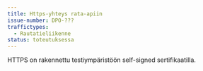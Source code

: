 ```yaml
---
title: Https-yhteys rata-apiin
issue-number: DPO-???
traffictypes:
  - Rautatieliikenne
status: toteutuksessa
---
```


HTTPS on rakennettu testiympäristöön self-signed sertifikaatilla.
